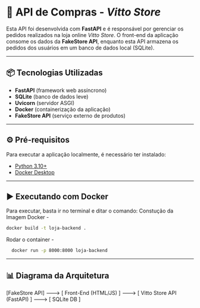 # 🛒 API de Compras - *Vitto Store*

Esta API foi desenvolvida com **FastAPI** e é responsável por gerenciar os pedidos realizados na loja online *Vitto Store*. O front-end da aplicação consome os dados da **FakeStore API**, enquanto esta API armazena os pedidos dos usuários em um banco de dados local (SQLite).

---

## 📦 Tecnologias Utilizadas

- **FastAPI** (framework web assíncrono)
- **SQLite** (banco de dados leve)
- **Uvicorn** (servidor ASGI)
- **Docker** (containerização da aplicação)
- **FakeStore API** (serviço externo de produtos)

---

## ⚙️ Pré-requisitos

Para executar a aplicação localmente, é necessário ter instalado:

- [Python 3.10+](https://www.python.org/downloads/)
- [Docker Desktop](https://docs.docker.com/desktop/setup/install/windows-install/)

---

## ▶️ Executando com Docker

Para executar, basta ir no terminal e ditar o comando:
Constução da Imagem Docker - 
  ```bash
  docker build -t loja-backend .
  ```
Rodar o container - 
```bash
  docker run -p 8000:8000 loja-backend
```
---

## 📊 Diagrama da Arquitetura

[FakeStore API] ---> [ Front-End (HTML/JS) ] ---> [ Vitto Store API (FastAPI) ] ---> [ SQLite DB ]
